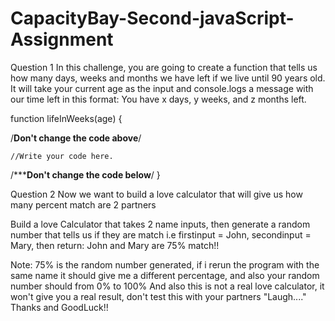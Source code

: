 # CapacityBay-Second-javaScript-Assignment

Question 1
In this challenge, you are going to create a function that tells us how many days, weeks and months we have left if we live until 90 years old. It will take your current age as the input and console.logs a message with our time left in this format: You have x days, y weeks, and z months left.

function lifeInWeeks(age) {
   
/************Don't change the code above************/    
   
    //Write your code here.
   
   
   
   
   
/*************Don't change the code below**********/
}




Question 2
Now we want to build a love calculator that will give us how many percent match are 2 partners
 
Build a love Calculator that takes 2 name inputs, then generate a random number that tells us if they are match
i.e firstinput = John, secondinput = Mary, then return:
John and Mary are 75% match!!


Note: 75% is the random number generated, if i rerun the program with the same name it should give me a different percentage, and also your random number should from 0% to 100%
And also this is not a real love calculator, it won't give you a real result, don't test this with your partners "Laugh...."
Thanks and GoodLuck!!